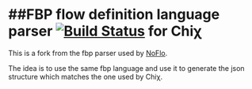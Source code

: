 ##FBP flow definition language parser [![Build Status](https://travis-ci.org/psichi/fbpx.png?branch=master)](https://travis-ci.org/psichi/fbpx) for Chiχ
===================================

This is a fork from the fbp parser used by [NoFlo](http://noflojs.org).

The idea is to use the same fbp language and use it to generate the json structure which matches the one used by Chiχ.
